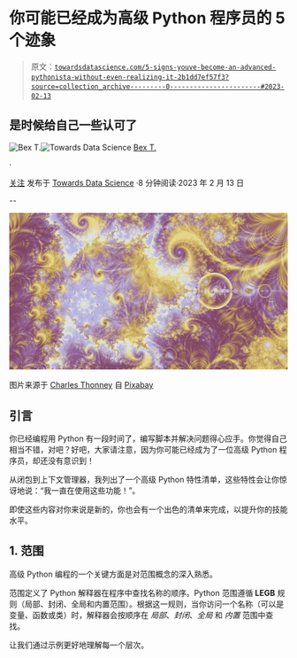 # 你可能已经成为高级 Python 程序员的 5 个迹象

> 原文：[`towardsdatascience.com/5-signs-youve-become-an-advanced-pythonista-without-even-realizing-it-2b1dd7ef57f3?source=collection_archive---------0-----------------------#2023-02-13`](https://towardsdatascience.com/5-signs-youve-become-an-advanced-pythonista-without-even-realizing-it-2b1dd7ef57f3?source=collection_archive---------0-----------------------#2023-02-13)

## 是时候给自己一些认可了

[](https://ibexorigin.medium.com/?source=post_page-----2b1dd7ef57f3--------------------------------)![Bex T.](https://ibexorigin.medium.com/?source=post_page-----2b1dd7ef57f3--------------------------------)[](https://towardsdatascience.com/?source=post_page-----2b1dd7ef57f3--------------------------------)![Towards Data Science](https://towardsdatascience.com/?source=post_page-----2b1dd7ef57f3--------------------------------) [Bex T.](https://ibexorigin.medium.com/?source=post_page-----2b1dd7ef57f3--------------------------------)

·

[关注](https://medium.com/m/signin?actionUrl=https%3A%2F%2Fmedium.com%2F_%2Fsubscribe%2Fuser%2F39db050c2ac2&operation=register&redirect=https%3A%2F%2Ftowardsdatascience.com%2F5-signs-youve-become-an-advanced-pythonista-without-even-realizing-it-2b1dd7ef57f3&user=Bex+T.&userId=39db050c2ac2&source=post_page-39db050c2ac2----2b1dd7ef57f3---------------------post_header-----------) 发布于 [Towards Data Science](https://towardsdatascience.com/?source=post_page-----2b1dd7ef57f3--------------------------------) ·8 分钟阅读·2023 年 2 月 13 日[](https://medium.com/m/signin?actionUrl=https%3A%2F%2Fmedium.com%2F_%2Fvote%2Ftowards-data-science%2F2b1dd7ef57f3&operation=register&redirect=https%3A%2F%2Ftowardsdatascience.com%2F5-signs-youve-become-an-advanced-pythonista-without-even-realizing-it-2b1dd7ef57f3&user=Bex+T.&userId=39db050c2ac2&source=-----2b1dd7ef57f3---------------------clap_footer-----------)

--

[](https://medium.com/m/signin?actionUrl=https%3A%2F%2Fmedium.com%2F_%2Fbookmark%2Fp%2F2b1dd7ef57f3&operation=register&redirect=https%3A%2F%2Ftowardsdatascience.com%2F5-signs-youve-become-an-advanced-pythonista-without-even-realizing-it-2b1dd7ef57f3&source=-----2b1dd7ef57f3---------------------bookmark_footer-----------)![](img/a2033ec4c4744971f2de38e2fa95ec63.png)

图片来源于 [Charles Thonney](https://pixabay.com/users/summerglow-20203311/?utm_source=link-attribution&utm_medium=referral&utm_campaign=image&utm_content=7120431) 自 [Pixabay](https://pixabay.com//?utm_source=link-attribution&utm_medium=referral&utm_campaign=image&utm_content=7120431)

## 引言

你已经编程用 Python 有一段时间了，编写脚本并解决问题得心应手。你觉得自己相当不错，对吧？好吧，大家请注意，因为你可能已经成为了一位高级 Python 程序员，却还没有意识到！

从闭包到上下文管理器，我列出了一个高级 Python 特性清单，这些特性会让你惊讶地说：“我一直在使用这些功能！”。

即使这些内容对你来说是新的，你也会有一个出色的清单来完成，以提升你的技能水平。

## 1. 范围

高级 Python 编程的一个关键方面是对范围概念的深入熟悉。

范围定义了 Python 解释器在程序中查找名称的顺序。Python 范围遵循 **LEGB** 规则（局部、封闭、全局和内置范围）。根据这一规则，当你访问一个名称（可以是变量、函数或类）时，解释器会按顺序在 *局部*、*封闭*、*全局* 和 *内置* 范围中查找。

让我们通过示例更好地理解每一个层次。
